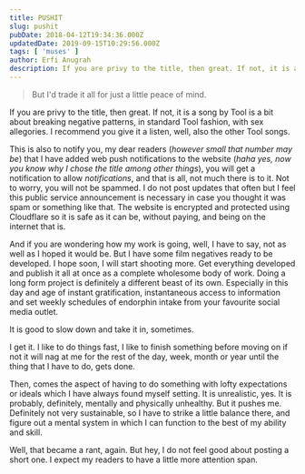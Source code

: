 ```yaml
---
title: PUSHIT
slug: pushit
pubDate: 2018-04-12T19:34:36.000Z
updatedDate: 2019-09-15T10:29:56.000Z
tags: [ 'muses' ]
author: Erfi Anugrah
description: If you are privy to the title, then great. If not, it is a song by Tool is a bit about breaking negative patterns, in standard Tool fashion, with sex allegories. I recommend you give it a listen, well, also the other Tool songs.
---
```


> But I'd trade it all for just a little peace of mind.

If you are privy to the title, then great. If not, it is a song by Tool is a bit about breaking negative patterns, in standard Tool fashion, with sex allegories. I recommend you give it a listen, well, also the other Tool songs.

This is also to notify you, my dear readers (*however small that number may be*) that I have added web push notifications to the website (*haha yes, now you know why I chose the title among other things*), you will get a notification to allow *notifications*, and that is all, not much there is to it. Not to worry, you will not be spammed. I do not post updates that often but I feel this public service announcement is necessary in case you thought it was spam or something like that. The website is encrypted and protected using Cloudflare so it is safe as it can be, without paying, and being on the internet that is.

And if you are wondering how my work is going, well, I have to say, not as well as I hoped it would be. But I have some film negatives ready to be developed. I hope soon, I will start shooting more. Get everything developed and publish it all at once as a complete wholesome body of work. Doing a long form project is definitely a different beast of its own. Especially in this day and age of instant gratification, instantaneous access to information and set weekly schedules of endorphin intake from your favourite social media outlet.

It is good to slow down and take it in, sometimes.

I get it. I like to do things fast, I like to finish something before moving on if not it will nag at me for the rest of the day, week, month or year until the thing that I have to do, gets done.

Then, comes the aspect of having to do something with lofty expectations or ideals which I have always found myself setting. It is unrealistic, yes. It is probably, definitely, mentally and physically unhealthy. But it pushes me. Definitely not very sustainable, so I have to strike a little balance there, and figure out a mental system in which I can function to the best of my ability and skill.

Well, that became a rant, again. But hey, I do not feel good about posting a short one. I expect my readers to have a little more attention span.
